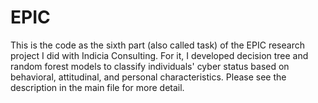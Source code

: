 # EPIC
This is the code as the sixth part (also called task) of the EPIC research project I did with Indicia Consulting. For it, I developed decision tree and random forest models to classify individuals' cyber status based on behavioral, attitudinal, and personal characteristics. Please see the description in the main file for more detail. 

